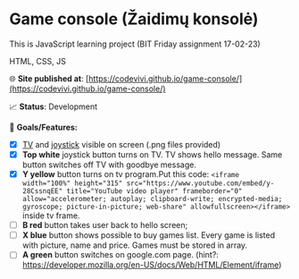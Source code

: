# Game console (Žaidimų konsolė)

This is JavaScript learning project (BIT Friday assignment 17-02-23)

HTML, CSS, JS

🌐 **Site published at**: [https://codevivi.github.io/game-console/](https://codevivi.github.io/game-console/)

📈 **Status**: Development

🚀 **Goals/Features:**

- [x] [TV](https://github.com/codevivi/game-console/blob/master/img/tv.png) and [joystick](https://github.com/codevivi/game-console/blob/master/img/joystick.jpeg) visible on screen (.png files provided)
- [x] **Top white** joystick button turns on TV. TV shows hello message. Same button switches off TV with goodbye message.
- [x] **Y yellow** button turns on tv program.Put this code:
      `<iframe width="100%" height="315" src="https://www.youtube.com/embed/y-28CssnqEE" title="YouTube video player" frameborder="0" allow="accelerometer; autoplay; clipboard-write; encrypted-media; gyroscope; picture-in-picture; web-share" allowfullscreen></iframe>` inside tv frame.
- [ ] **B red** button takes user back to hello screen;
- [ ] **X blue** button shows possible to buy games list. Every game is listed with picture, name and price. Games must be stored in array.
- [ ] **A green** button switches on google.com page. (hint?: https://developer.mozilla.org/en-US/docs/Web/HTML/Element/iframe)

